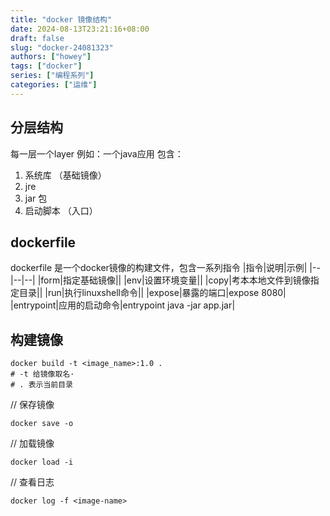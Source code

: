 ```yaml
---
title: "docker 镜像结构"
date: 2024-08-13T23:21:16+08:00
draft: false
slug: "docker-24081323"
authors: ["howey"]
tags: ["docker"]
series: ["编程系列"]
categories: ["运维"]
---
```

## 分层结构
每一层一个layer
例如：一个java应用
包含：
1. 系统库 （基础镜像）
2. jre
3. jar 包
4. 启动脚本 （入口）

## dockerfile 
dockerfile 是一个docker镜像的构建文件，包含一系列指令
|指令|说明|示例|
|--|--|--|
|form|指定基础镜像||
|env|设置环境变量||
|copy|考本本地文件到镜像指定目录||
|run|执行linuxshell命令||
|expose|暴露的端口|expose 8080|
|entrypoint|应用的启动命令|entrypoint java -jar app.jar|

## 构建镜像
```
docker build -t <image_name>:1.0 .
# -t 给镜像取名·
# . 表示当前目录
```
// 保存镜像
```
docker save -o 
```
// 加载镜像
```
docker load -i
```
// 查看日志
```
docker log -f <image-name>
```


